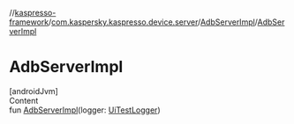 //[kaspresso-framework](../../index.md)/[com.kaspersky.kaspresso.device.server](../index.md)/[AdbServerImpl](index.md)/[AdbServerImpl](-adb-server-impl.md)



# AdbServerImpl  
[androidJvm]  
Content  
fun [AdbServerImpl](-adb-server-impl.md)(logger: [UiTestLogger](../../com.kaspersky.kaspresso.logger/-ui-test-logger/index.md))  




